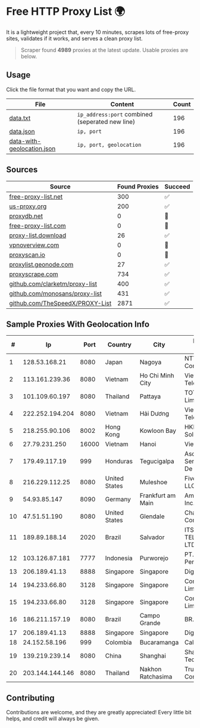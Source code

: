 
# Free HTTP Proxy List 🌍

It is a lightweight project that, every 10 minutes, scrapes lots of free-proxy sites, validates if it works, and serves a clean proxy list.


> Scraper found **4989** proxies at the latest update. Usable proxies are below.

## Usage

Click the file format that you want and copy the URL.


|File|Content|Count|
|----|-------|-----|
|[data.txt](https://raw.githubusercontent.com/themiralay/Proxy-List-World/master/data.txt)|`ip_address:port` combined (seperated new line)|196|
|[data.json](https://raw.githubusercontent.com/themiralay/Proxy-List-World/master/data.json)|`ip, port`|196|
|[data-with-geolocation.json](https://raw.githubusercontent.com/themiralay/Proxy-List-World/master/data-with-geolocation.json)|`ip, port, geolocation`|196|

## Sources

|Source|Found Proxies|Succeed|
|------|-------------|-------|
|[free-proxy-list.net](https://free-proxy-list.net)|300|✅|
|[us-proxy.org](https://www.us-proxy.org)|200|✅|
|[proxydb.net](http://proxydb.net)|0|🚫|
|[free-proxy-list.com](https://free-proxy-list.com/?page=&port=&type%5B%5D=http&type%5B%5D=https&up_time=0&search=Search)|0|🚫|
|[proxy-list.download](https://www.proxy-list.download/HTTP)|26|✅|
|[vpnoverview.com](https://vpnoverview.com/privacy/anonymous-browsing/free-proxy-servers)|0|🚫|
|[proxyscan.io](https://www.proxyscan.io)|0|🚫|
|[proxylist.geonode.com](https://proxylist.geonode.com/api/proxy-list?limit=300&page=1&sort_by=lastChecked&sort_type=desc&protocols=http,https)|27|✅|
|[proxyscrape.com](https://api.proxyscrape.com/v2/?request=displayproxies&protocol=http&timeout=10000&country=all&ssl=all&anonymity=all)|734|✅|
|[github.com/clarketm/proxy-list](https://raw.githubusercontent.com/clarketm/proxy-list/master/proxy-list-raw.txt)|400|✅|
|[github.com/monosans/proxy-list](https://raw.githubusercontent.com/monosans/proxy-list/main/proxies/http.txt)|431|✅|
|[github.com/TheSpeedX/PROXY-List](https://raw.githubusercontent.com/TheSpeedX/PROXY-List/master/http.txt)|2871|✅|


## Sample Proxies With Geolocation Info

|#|Ip|Port|Country|City|Internet Service Provider|
|-|--|----|-------|----|-------------------------|
|1|128.53.168.21|8080|Japan|Nagoya|NTT PC Communications, Inc.|
|2|113.161.239.36|8080|Vietnam|Ho Chi Minh City|VietNam Post and Telecom Corporation|
|3|101.109.60.197|8080|Thailand|Pattaya|TOT Public Company Limited|
|4|222.252.194.204|8080|Vietnam|Hải Dương|VietNam Post and Telecom Corporation|
|5|218.255.90.106|8002|Hong Kong|Kowloon Bay|HKBN Enterprise Solutions HK Limited|
|6|27.79.231.250|16000|Vietnam|Hanoi|Viettel Corporation|
|7|179.49.117.19|999|Honduras|Tegucigalpa|Asociacion De Servicio De Internet S. De RL.|
|8|216.229.112.25|8080|United States|Muleshoe|Five Area Systems, LLC|
|9|54.93.85.147|8090|Germany|Frankfurt am Main|Amazon Technologies Inc.|
|10|47.51.51.190|8080|United States|Glendale|Charter Communications|
|11|189.89.188.14|2020|Brazil|Salvador|ITS TELECOMUNICACOES LTDA|
|12|103.126.87.181|7777|Indonesia|Purworejo|PT. Rasi Bintang Perkasa|
|13|206.189.41.13|8888|Singapore|Singapore|DigitalOcean, LLC|
|14|194.233.66.80|3128|Singapore|Singapore|Contabo Asia Private Limited|
|15|194.233.66.80|3128|Singapore|Singapore|Contabo Asia Private Limited|
|16|186.211.157.19|8080|Brazil|Campo Grande|BR.Digital Provider|
|17|206.189.41.13|8888|Singapore|Singapore|DigitalOcean, LLC|
|18|24.152.58.196|999|Colombia|Bucaramanga|Calltopbx S.A.S.|
|19|139.219.239.14|8080|China|Shanghai|Shanghai Blue Cloud Technology Co., Ltd|
|20|203.144.144.146|8080|Thailand|Nakhon Ratchasima|True Internet Corporation CO. Ltd.|



## Contributing

Contributions are welcome, and they are greatly appreciated! Every
little bit helps, and credit will always be given.

